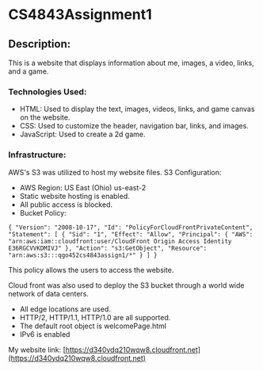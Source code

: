 # CS4843Assignment1
## Description:
This is a website that displays information about me, images, a video, links, and a game.
### Technologies Used:
- HTML: Used to display the text, images, videos, links, and game canvas on the website.
- CSS: Used to customize the header, navigation bar, links, and images.
- JavaScript: Used to create a 2d game.

### Infrastructure:
AWS's S3 was utilized to host my website files.
S3 Configuration:
- AWS Region: US East (Ohio) us-east-2
- Static website hosting is enabled.
- All public access is blocked.
- Bucket Policy:

`{
    "Version": "2008-10-17",
    "Id": "PolicyForCloudFrontPrivateContent",
    "Statement": [
        {
            "Sid": "1",
            "Effect": "Allow",
            "Principal": {
                "AWS": "arn:aws:iam::cloudfront:user/CloudFront Origin Access Identity E36RGCVVKDMIVJ"
            },
            "Action": "s3:GetObject",
            "Resource": "arn:aws:s3:::qgo452cs4843assign1/*"
        }
    ]
}`

This policy allows the users to access the website.

Cloud front was also used to deploy the S3 bucket through a world wide network of data centers.
- All edge locations are used.
- HTTP/2, HTTP/1.1, HTTP/1.0 are all supported.
- The default root object is welcomePage.html
- IPv6 is enabled

My website link: [https://d340ydq210wqw8.cloudfront.net](https://d340ydq210wqw8.cloudfront.net)
